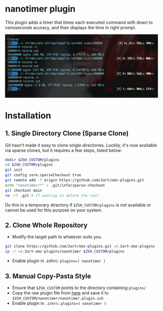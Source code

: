 # nanotimer plugin

This plugin adds a timer that times each executed command with down to nanoseconds acuracy, and then displays the time in right prompt.

![Preview](nanotimer.preview.png?raw=true "Timer RPrompt Preview")

# Installation

## 1. Single Directory Clone (Sparse Clone)

Git hasn't made it easy to clone single directories. Luckily, it's now available via sparse clones, but it requires a few steps, listed below:

```bash
mkdir $ZSH_CUSTOM/plugins
cd $ZSH_CUSTOM/plugins
git init
git config core.sparseCheckout true
git remote add -f origin https://github.com/2art/omz-plugins.git
echo "nanotimer/*" > .git/info/sparse-checkout
git checkout main
rm -rf .git # If wanting to delete the rest.
```

Do this in a temporary directory if `$ZSH_CUSTOM/plugins` is not available or cannot be used for this purpose on your system.

## 2. Clone Whole Repository

- Modify the target path to whatever suits you.

```bash
git clone https://github.com/2art/omz-plugins.git ~/.2art-omz-plugins
cp -r ~/.2art-omz-plugins/nanotimer $ZSH_CUSTOM/plugins
```

- Enable plugin in .zshrc: `plugins=( nanotimer )`

## 3. Manual Copy-Pasta Style

- Ensure that `$ZSH_CUSTOM` points to the directory containing `plugins/`
- Copy the raw plugin file from [here](https://github.com/2art/omz-plugins/blob/main/nanotimer/nanotimer.plugin.zsh) and save it to `$ZSH_CUSTOM/nanotimer/nanotimer.plugin.zsh`
- Enable plugin in `.zshrc`: `plugins=( nanotimer )`
